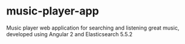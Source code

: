 # music-player-app
Music player web application for searching and listening great music, developed using Angular 2 and Elasticsearch 5.5.2
